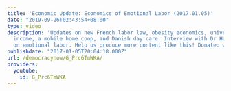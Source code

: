 ```yaml
---
title: 'Economic Update: Economics of Emotional Labor (2017.01.05)'
date: "2019-09-26T02:43:54+08:00"
type: video
description: 'Updates on new French labor law, obesity economics, universal basic
  income, a mobile home coop, and Danish day care. Interview with Dr Harriet Fraad
  on emotional labor. Help us produce more content like this! Donate: www.democracyatwork.info/donate'
publishdate: "2017-01-05T20:04:18.000Z"
url: /democracynow/G_Prc6TmWKA/
providers:
  youtube:
    id: G_Prc6TmWKA
---
```

